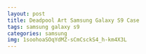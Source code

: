 ```yaml
---
layout: post
title: Deadpool Art Samsung Galaxy S9 Case
tags: samsung galaxy s9
categories: samsung
img: 1soohoaSOqYdMZ-sCmCsckS4_h-km4X3L
---
```

